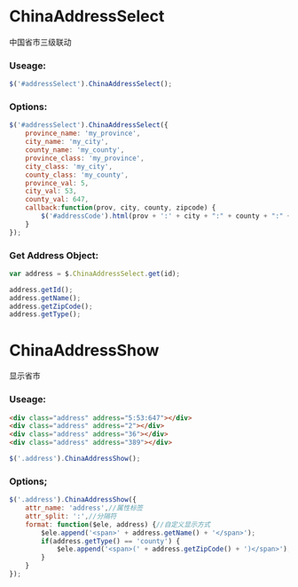 ChinaAddressSelect
==================

中国省市三级联动

### Useage:

```javascript
$('#addressSelect').ChinaAddressSelect();
```

### Options:

```javascript
$('#addressSelect').ChinaAddressSelect({
    province_name: 'my_province',
    city_name: 'my_city',
    county_name: 'my_county',
    province_class: 'my_province',
    city_class: 'my_city',
    county_class: 'my_county',
    province_val: 5,
    city_val: 53,
    county_val: 647,
    callback:function(prov, city, county, zipcode) {
        $('#addressCode').html(prov + ':' + city + ":" + county + ":" + zipcode);
    }
});
```

### Get Address Object:

```javascript
var address = $.ChinaAddressSelect.get(id);

address.getId();
address.getName();
address.getZipCode();
address.getType();
```

ChinaAddressShow
==================

显示省市

### Useage:

```html
<div class="address" address="5:53:647"></div>
<div class="address" address="2"></div>
<div class="address" address="36"></div>
<div class="address" address="389"></div>
```

```javascript
$('.address').ChinaAddressShow();
```

### Options;
```javascript
$('.address').ChinaAddressShow({
    attr_name: 'address',//属性标签
    attr_split: ':',//分隔符
    format: function($ele, address) {//自定义显示方式
        $ele.append('<span>' + address.getName() + '</span>');
        if(address.getType() == 'county') {
            $ele.append('<span>(' + address.getZipCode() + ')</span>');
        }
    }
});
```